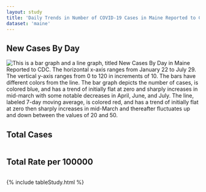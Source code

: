 ```yaml
---
layout: study
title: 'Daily Trends in Number of COVID-19 Cases in Maine Reported to CDC'
dataset: 'maine'
---
```


## New Cases By Day
<img src="{{site.baseurl}}/images/study/maine/NewCasesByDay.png" class="img-responsive" alt="This is a bar graph and a line graph, titled New Cases By Day in Maine Reported to CDC. The horizontal x-axis ranges from January 22 to July 29. The vertical y-axis ranges from 0 to 120 in increments of 10. The bars have different colors from the line. The bar graph depicts the number of cases, is colored blue, and has a trend of initially flat at zero and sharply increases in mid-march with some notable decreases in April, June, and July. The line, labeled 7-day moving average, is colored red, and has a trend of initially flat at zero then sharply increases in mid-March and thereafter fluctuates up and down between the values of 20 and 50."> 


## Total Cases
<img src="{{site.baseurl}}/images/study/maine/TotalCases.png" class="img-responsive" alt=""> 


## Total Rate per 100000
<img src="{{site.baseurl}}/images/study/maine/TotalRate.png" class="img-responsive" alt=""> 


{% include tableStudy.html %}